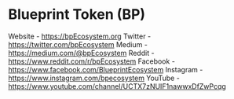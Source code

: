 # Blueprint Token (BP)

Website - https://bpEcosystem.org
Twitter - https://twitter.com/bpEcosystem
Medium - https://medium.com/@bpEcosystem
Reddit - https://www.reddit.com/r/bpEcosystem
Facebook - https://www.facebook.com/BlueprintEcosystem
Instagram - https://www.instagram.com/bpecosystem
YouTube - https://www.youtube.com/channel/UCTX7zNUIF1nawwxDfZwPcqg
